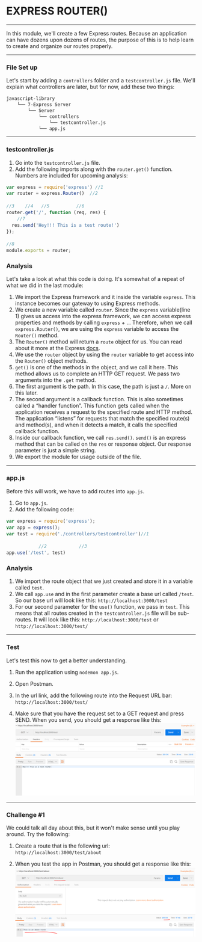 # EXPRESS ROUTER()
---
In this module, we'll create a few Express routes. Because an application can have dozens upon dozens of routes, the purpose of this is to help learn to create and organize our routes properly.

<hr>

### File Set up
Let's start by adding a `controllers` folder and a `testcontroller.js` file. We'll explain what controllers are later, but for now, add these two things:

```
javascript-library
    └── 7-Express Server
        └── Server
            └── controllers
                └── testcontroller.js
            └── app.js
```
<hr>
                
### testcontroller.js

1. Go into the `testcontroller.js` file.
2. Add the following imports along with the `router.get()` function. Numbers are included for upcoming analysis:

```js
var express = require('express') //1
var router = express.Router()  //2

//3    //4   //5          //6
router.get('/', function (req, res) {
    //7
  res.send('Hey!!! This is a test route!')
});

//8
module.exports = router;
```

### Analysis
Let's take a look at what this code is doing. It's somewhat of a repeat of what we did in the last module:
1. We import the Express framework and it inside the variable `express`. This instance becomes our gateway to using Express methods.
2. We create a new variable called `router`. Since the `express` variable(line 1) gives us access into the express framework, we can access express properties and methods by calling `express` + `.`. Therefore, when we call `express.Router()`, we are using the `express` variable to access the `Router()` method. <br>
3. The `Router()` method will return a `route` object for us. You can read about it more at the Express [docs](https://expressjs.com/en/4x/api.html#router). 
4. We use the `router` object by using the `router` variable to get access into the `Router()` object methods. 
5. `get()` is one of the methods in the object, and we call it here. This method allows us to complete an HTTP GET request. We pass two arguments into the `.get` method.
6. The first argument is the path. In this case, the path is just a `/`. More on this later.
7. The second argument is a callback function. This is also sometimes called a “handler function”. This function gets called when the application receives a request to the specified route and HTTP method. The application “listens” for requests that match the specified route(s) and method(s), and when it detects a match, it calls the specified callback function.
8. Inside our callback function, we call `res.send()`. `send()` is an express method that can be called on the `res` or response object. Our response parameter is just a simple string. 
9. We export the module for usage outside of the file.

<hr >

### app.js
Before this will work, we have to add routes into `app.js`. 

1. Go to `app.js`.
2. Add the following code:

```js
var express = require('express');
var app = express();
var test = require('./controllers/testcontroller')//1

            //2            //3
app.use('/test', test) 

```

### Analysis
1. We import the route object that we just created and store it in a variable called `test`.
2. We call `app.use` and in the first parameter create a base url called `/test`. So our base url will look like this:
`http://localhost:3000/test`
3. For our second parameter for the `use()` function, we pass in `test`. This means that all routes created in the `testcontroller.js` file will be sub-routes. It will look like this:
`http://localhost:3000/test` or `http://localhost:3000/test/`

<hr>

### Test
Let's test this now to get a better understanding.
1. Run the application using `nodemon app.js`.
2. Open Postman.
3. In the url link, add the following route into the Request URL bar:
`http://localhost:3000/test/`

4. Make sure that you have the request set to a GET request and press SEND. When you send, you should get a response like this:
![screenshot](assets/01-testroute.PNG)

<hr />

### Challenge #1
We could talk all day about this, but it won't make sense until you play around. Try the following:
1. Create a route that is the following url:
`http://localhost:3000/test/about`

2. When you test the app in Postman, you should get a response like this:
![screenshot](assets/02-testroute-about.PNG)

